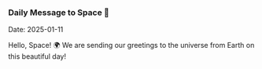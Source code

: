 ### Daily Message to Space 🌌
Date: 2025-01-11

Hello, Space! 🌍 We are sending our greetings to the universe from Earth on this beautiful day!
